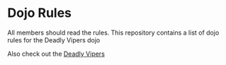 Dojo Rules
==========
All members should read the rules.
This repository contains a list of dojo rules for the Deadly Vipers dojo

Also check out the [Deadly Vipers](https://github.com/deadlyvipers)
